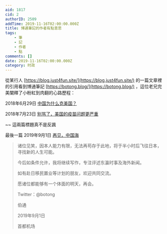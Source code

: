 ```yaml
---
aid: 1817
cid: 2
authorID: 2509
addTime: 2019-11-16T02:00:00.000Z
title: 博通筆記的作者有點意思
tags:
    - 筆
    - 記
    - 作者
    - 點
comments: []
date: 2019-11-16T02:00:00.000Z
category: 时政
---
```


從某行人 [https://blog.just4fun.site/](https://blog.just4fun.site/) 的一篇文章裡的引用看到博通筆記 [https://botong.blog/](https://botong.blog/) ，這位老兄完美闡釋了小粉紅到肉翻的心路歷程：

2018年6月29日 [中国为什么克美国？](https://botong.blog/2018/06/29/%e4%b8%ad%e5%9b%bd%e4%b8%ba%e4%bb%80%e4%b9%88%e5%85%8b%e7%be%8e%e5%9b%bd%ef%bc%9f/)

2018年7月23日 [别骂了，美国的疫苗问题更严重](https://botong.blog/2018/07/23/%e5%88%ab%e9%aa%82%e4%ba%86%ef%bc%8c%e7%be%8e%e5%9b%bd%e7%9a%84%e7%96%ab%e8%8b%97%e9%97%ae%e9%a2%98%e6%9b%b4%e4%b8%a5%e9%87%8d/)

~~ 這兩篇標題真不是反諷

最後一篇 2019年9月1日 [再见，中国海](https://botong.blog/2019/09/01/%e5%86%8d%e8%a7%81%ef%bc%8c%e4%b8%ad%e5%9b%bd%e6%b5%b7/)

> 诸位见笑，因本人能力有限，无法再苟存于此地，将于半小时后飞往日本，寻找新的人生可能。
> 
> 今后如条件允许，我将继续写作，专注评述东瀛时事及海外新闻。
> 
> 如有赴日移民置业等计划的朋友，欢迎共同交流。
> 
> 愿诸位都能够有一个体面的明天，再会。
> 
> Twitter：@botong
> 
> 伯通
> 
> 2019年9月1日
> 
> 首都机场
